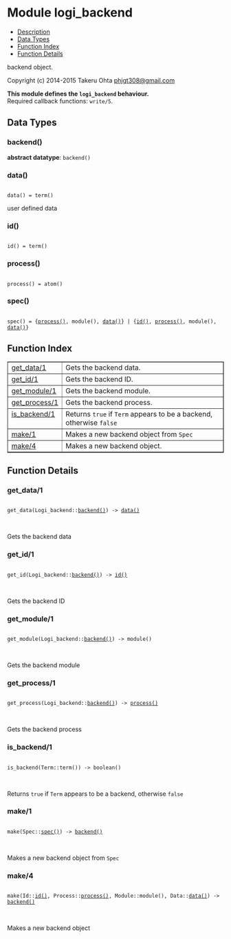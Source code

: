 

# Module logi_backend #
* [Description](#description)
* [Data Types](#types)
* [Function Index](#index)
* [Function Details](#functions)

backend object.

Copyright (c) 2014-2015 Takeru Ohta <phjgt308@gmail.com>

__This module defines the `logi_backend` behaviour.__<br /> Required callback functions: `write/5`.

<a name="types"></a>

## Data Types ##




### <a name="type-backend">backend()</a> ###


__abstract datatype__: `backend()`




### <a name="type-data">data()</a> ###


<pre><code>
data() = term()
</code></pre>

user defined data



### <a name="type-id">id()</a> ###


<pre><code>
id() = term()
</code></pre>




### <a name="type-process">process()</a> ###


<pre><code>
process() = atom()
</code></pre>




### <a name="type-spec">spec()</a> ###


<pre><code>
spec() = {<a href="#type-process">process()</a>, module(), <a href="#type-data">data()</a>} | {<a href="#type-id">id()</a>, <a href="#type-process">process()</a>, module(), <a href="#type-data">data()</a>}
</code></pre>

<a name="index"></a>

## Function Index ##


<table width="100%" border="1" cellspacing="0" cellpadding="2" summary="function index"><tr><td valign="top"><a href="#get_data-1">get_data/1</a></td><td>Gets the backend data.</td></tr><tr><td valign="top"><a href="#get_id-1">get_id/1</a></td><td>Gets the backend ID.</td></tr><tr><td valign="top"><a href="#get_module-1">get_module/1</a></td><td>Gets the backend module.</td></tr><tr><td valign="top"><a href="#get_process-1">get_process/1</a></td><td>Gets the backend process.</td></tr><tr><td valign="top"><a href="#is_backend-1">is_backend/1</a></td><td>Returns <code>true</code> if <code>Term</code> appears to be a backend, otherwise <code>false</code></td></tr><tr><td valign="top"><a href="#make-1">make/1</a></td><td>Makes a new backend object from <code>Spec</code></td></tr><tr><td valign="top"><a href="#make-4">make/4</a></td><td>Makes a new backend object.</td></tr></table>


<a name="functions"></a>

## Function Details ##

<a name="get_data-1"></a>

### get_data/1 ###

<pre><code>
get_data(Logi_backend::<a href="#type-backend">backend()</a>) -&gt; <a href="#type-data">data()</a>
</code></pre>
<br />

Gets the backend data

<a name="get_id-1"></a>

### get_id/1 ###

<pre><code>
get_id(Logi_backend::<a href="#type-backend">backend()</a>) -&gt; <a href="#type-id">id()</a>
</code></pre>
<br />

Gets the backend ID

<a name="get_module-1"></a>

### get_module/1 ###

<pre><code>
get_module(Logi_backend::<a href="#type-backend">backend()</a>) -&gt; module()
</code></pre>
<br />

Gets the backend module

<a name="get_process-1"></a>

### get_process/1 ###

<pre><code>
get_process(Logi_backend::<a href="#type-backend">backend()</a>) -&gt; <a href="#type-process">process()</a>
</code></pre>
<br />

Gets the backend process

<a name="is_backend-1"></a>

### is_backend/1 ###

<pre><code>
is_backend(Term::term()) -&gt; boolean()
</code></pre>
<br />

Returns `true` if `Term` appears to be a backend, otherwise `false`

<a name="make-1"></a>

### make/1 ###

<pre><code>
make(Spec::<a href="#type-spec">spec()</a>) -&gt; <a href="#type-backend">backend()</a>
</code></pre>
<br />

Makes a new backend object from `Spec`

<a name="make-4"></a>

### make/4 ###

<pre><code>
make(Id::<a href="#type-id">id()</a>, Process::<a href="#type-process">process()</a>, Module::module(), Data::<a href="#type-data">data()</a>) -&gt; <a href="#type-backend">backend()</a>
</code></pre>
<br />

Makes a new backend object

